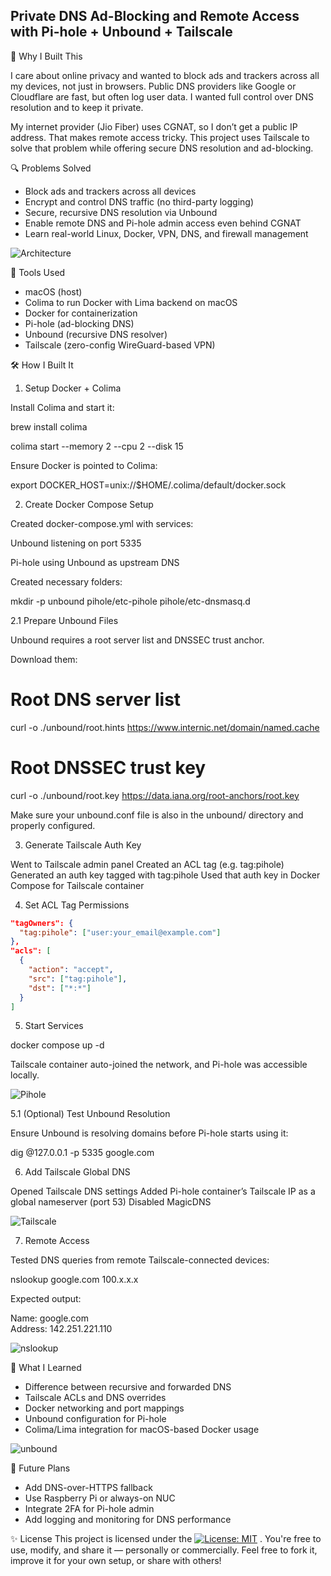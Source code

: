 ## Private DNS Ad-Blocking and Remote Access with Pi-hole + Unbound + Tailscale

👋 Why I Built This

I care about online privacy and wanted to block ads and trackers across all my devices, not just in browsers. Public DNS providers like Google or Cloudflare are fast, but often log user data. I wanted full control over DNS resolution and to keep it private.

My internet provider (Jio Fiber) uses CGNAT, so I don’t get a public IP address. That makes remote access tricky. This project uses Tailscale to solve that problem while offering secure DNS resolution and ad-blocking.

🔍 Problems Solved

- Block ads and trackers across all devices
- Encrypt and control DNS traffic (no third-party logging)
- Secure, recursive DNS resolution via Unbound
- Enable remote DNS and Pi-hole admin access even behind CGNAT
- Learn real-world Linux, Docker, VPN, DNS, and firewall management

![Architecture](/screenshots/Architecure-Pihole+Docker.png)

🧰 Tools Used

- macOS (host)
- Colima to run Docker with Lima backend on macOS
- Docker for containerization
- Pi-hole (ad-blocking DNS)
- Unbound (recursive DNS resolver)
- Tailscale (zero-config WireGuard-based VPN)

🛠️ How I Built It

1. Setup Docker + Colima

Install Colima and start it:

brew install colima

colima start --memory 2 --cpu 2 --disk 15

Ensure Docker is pointed to Colima:

export DOCKER_HOST=unix://$HOME/.colima/default/docker.sock

2. Create Docker Compose Setup

Created docker-compose.yml with services:

Unbound listening on port 5335

Pi-hole using Unbound as upstream DNS

Created necessary folders:

mkdir -p unbound pihole/etc-pihole pihole/etc-dnsmasq.d

2.1 Prepare Unbound Files

Unbound requires a root server list and DNSSEC trust anchor.

Download them:

# Root DNS server list

curl -o ./unbound/root.hints https://www.internic.net/domain/named.cache

# Root DNSSEC trust key


curl -o ./unbound/root.key https://data.iana.org/root-anchors/root.key

Make sure your unbound.conf file is also in the unbound/ directory and properly configured.

3. Generate Tailscale Auth Key

Went to Tailscale admin panel
Created an ACL tag (e.g. tag:pihole)
Generated an auth key tagged with tag:pihole
Used that auth key in Docker Compose for Tailscale container

4. Set ACL Tag Permissions

```json
"tagOwners": {
  "tag:pihole": ["user:your_email@example.com"]
},
"acls": [
  {
    "action": "accept",
    "src": ["tag:pihole"],
    "dst": ["*:*"]
  }
]
```

5. Start Services

docker compose up -d

Tailscale container auto-joined the network, and Pi-hole was accessible locally.

![Pihole](/screenshots/Pihole-admin-dashboard.png)

5.1 (Optional) Test Unbound Resolution

Ensure Unbound is resolving domains before Pi-hole starts using it:

dig @127.0.0.1 -p 5335 google.com

6. Add Tailscale Global DNS

Opened Tailscale DNS settings
Added Pi-hole container’s Tailscale IP as a global nameserver (port 53)
Disabled MagicDNS

![Tailscale](/screenshots/Tailscale-dns.png)

7. Remote Access

Tested DNS queries from remote Tailscale-connected devices:

nslookup google.com 100.x.x.x

Expected output:

Name:    google.com  
Address: 142.251.221.110

![nslookup](/screenshots/nslookup.png)


🤯 What I Learned
- Difference between recursive and forwarded DNS
- Tailscale ACLs and DNS overrides
- Docker networking and port mappings
- Unbound configuration for Pi-hole
- Colima/Lima integration for macOS-based Docker usage

![unbound](/screenshots/unbound-logs.png)


🚀 Future Plans

- Add DNS-over-HTTPS fallback
- Use Raspberry Pi or always-on NUC
- Integrate 2FA for Pi-hole admin
- Add logging and monitoring for DNS performance

✨ License
This project is licensed under the [![License: MIT](https://img.shields.io/badge/License-MIT-yellow.svg)](LICENSE)
. You're free to use, modify, and share it — personally or commercially.
Feel free to fork it, improve it for your own setup, or share with others!